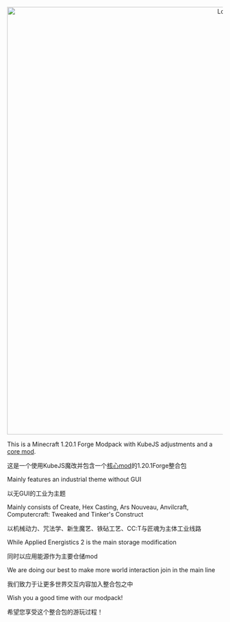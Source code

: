 <p align="center"><img src="./title/title.png" alt="Logo" width="1000"></p>

This is a Minecraft 1.20.1 Forge Modpack with KubeJS adjustments and a [core mod](https://github.com/VechniMetel/IndustrialCastingCore).

这是一个使用KubeJS魔改并包含一个[核心mod](https://github.com/VechniMetel/IndustrialCastingCore)的1.20.1Forge整合包

Mainly features an industrial theme without GUI

以无GUI的工业为主题

Mainly consists of Create, Hex Casting, Ars Nouveau, Anvilcraft, Computercraft: Tweaked and Tinker's Construct

以机械动力、咒法学、新生魔艺、铁砧工艺、CC:T与匠魂为主体工业线路

While Applied Energistics 2 is the main storage modification

同时以应用能源作为主要仓储mod

We are doing our best to make more world interaction join in the main line

我们致力于让更多世界交互内容加入整合包之中

Wish you a good time with our modpack!

希望您享受这个整合包的游玩过程！
